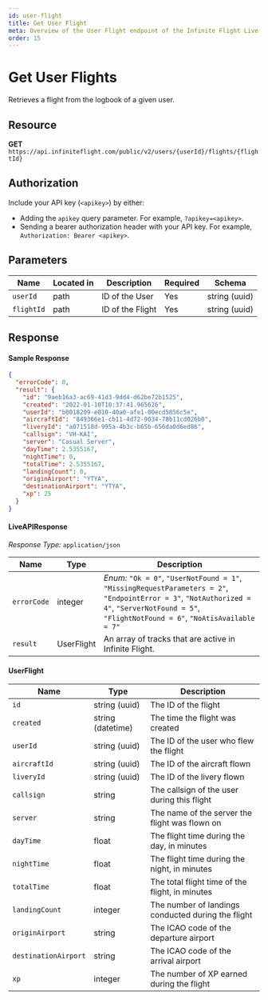 ```yaml
---
id: user-flight
title: Get User Flight
meta: Overview of the User Flight endpoint of the Infinite Flight Live API
order: 15
---
```


# Get User Flights

Retrieves a flight from the logbook of a given user.

## Resource

**GET** `https://api.infiniteflight.com/public/v2/users/{userId}/flights/{flightId}`

## Authorization

Include your API key (`<apikey>`) by either:

- Adding the `apikey` query parameter. For example, `?apikey=<apikey>`.
- Sending a bearer authorization header with your API key. For example, `Authorization: Bearer <apikey>`.

## Parameters

| Name     | Located in | Description    | Required | Schema        |
| -------- | ---------- | -------------- | -------- | ------------- |
| `userId` | path       | ID of the User | Yes      | string (uuid) |
| `flightId` | path | ID of the Flight | Yes | string (uuid) |

## Response

#### Sample Response

```json
{
  "errorCode": 0,
  "result": {
    "id": "9aeb16a3-ac69-41d3-9dd4-d62be72b1525",
    "created": "2022-01-10T10:37:41.965626",
    "userId": "b0018209-e010-40a0-afe1-00ecd5856c5e",
    "aircraftId": "849366e1-cb11-4d72-9034-78b11cd026b0",
    "liveryId": "a071518d-995a-4b3c-b65b-656da0d6ed86",
    "callsign": "VH-KAI",
    "server": "Casual Server",
    "dayTime": 2.5355167,
    "nightTime": 0,
    "totalTime": 2.5355167,
    "landingCount": 0,
    "originAirport": "YTYA",
    "destinationAirport": "YTYA",
    "xp": 25
  }
}
```

#### LiveAPIResponse

*Response Type:* `application/json`

| Name | Type | Description |
| -- | -- | -- |
| `errorCode` | integer | _Enum:_ `"Ok = 0"`, `"UserNotFound = 1"`, `"MissingRequestParameters = 2"`, `"EndpointError = 3"`, `"NotAuthorized = 4"`, `"ServerNotFound = 5"`, `"FlightNotFound = 6"`, `"NoAtisAvailable = 7"` |
| `result` | UserFlight | An array of tracks that are active in Infinite Flight. |

#### UserFlight

| Name | Type | Description |
| -- | -- | -- |
| `id` | string (uuid) | The ID of the flight |
| `created` | string (datetime) | The time the flight was created |
| `userId` | string (uuid) | The ID of the user who flew the flight |
| `aircraftId` | string (uuid) | The ID of the aircraft flown |
| `liveryId` | string (uuid) | The ID of the livery flown |
| `callsign` | string | The callsign of the user during this flight |
| `server` | string | The name of the server the flight was flown on |
| `dayTime` | float | The flight time during the day, in minutes |
| `nightTime` | float | The flight time during the night, in minutes |
| `totalTime` | float | The total flight time of the flight, in minutes |
| `landingCount` | integer | The number of landings conducted during the flight |
| `originAirport` | string | The ICAO code of the departure airport |
| `destinationAirport` | string | The ICAO code of the arrival airport |
| `xp` | integer | The number of XP earned during the flight |